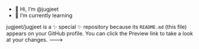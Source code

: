 - 👋 Hi, I’m @jugjeet
- 🌱 I’m currently learning 

jugjeet/jugjeet is a ✨ special ✨ repository because its `README.md` (this file) appears on your GitHub profile.
You can click the Preview link to take a look at your changes.
--->
